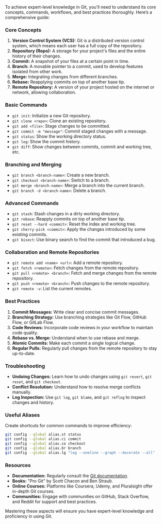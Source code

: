 To achieve expert-level knowledge in Git, you'll need to understand its core concepts, commands, workflows, and best practices thoroughly. Here’s a comprehensive guide:

### Core Concepts

1. **Version Control System (VCS):** Git is a distributed version control system, which means each user has a full copy of the repository.
2. **Repository (Repo):** A storage for your project's files and the entire history of their changes.
3. **Commit:** A snapshot of your files at a certain point in time.
4. **Branch:** A movable pointer to a commit, used to develop features isolated from other work.
5. **Merge:** Integrating changes from different branches.
6. **Rebase:** Reapplying commits on top of another base tip.
7. **Remote Repository:** A version of your project hosted on the internet or network, allowing collaboration.

### Basic Commands

- `git init`: Initialize a new Git repository.
- `git clone <repo>`: Clone an existing repository.
- `git add <file>`: Stage changes to be committed.
- `git commit -m "message"`: Commit staged changes with a message.
- `git status`: Show the working directory status.
- `git log`: Show the commit history.
- `git diff`: Show changes between commits, commit and working tree, etc.

### Branching and Merging

- `git branch <branch-name>`: Create a new branch.
- `git checkout <branch-name>`: Switch to a branch.
- `git merge <branch-name>`: Merge a branch into the current branch.
- `git branch -d <branch-name>`: Delete a branch.

### Advanced Commands

- `git stash`: Stash changes in a dirty working directory.
- `git rebase`: Reapply commits on top of another base tip.
- `git reset --hard <commit>`: Reset the index and working tree.
- `git cherry-pick <commit>`: Apply the changes introduced by some existing commits.
- `git bisect`: Use binary search to find the commit that introduced a bug.

### Collaboration and Remote Repositories

- `git remote add <name> <url>`: Add a remote repository.
- `git fetch <remote>`: Fetch changes from the remote repository.
- `git pull <remote> <branch>`: Fetch and merge changes from the remote repository.
- `git push <remote> <branch>`: Push changes to the remote repository.
- `git remote -v`: List the current remotes.

### Best Practices

1. **Commit Messages:** Write clear and concise commit messages.
2. **Branching Strategy:** Use branching strategies like Git Flow, GitHub Flow, or GitLab Flow.
3. **Code Reviews:** Incorporate code reviews in your workflow to maintain code quality.
4. **Rebase vs. Merge:** Understand when to use rebase and merge.
5. **Atomic Commits:** Make each commit a single logical change.
6. **Regular Pulls:** Regularly pull changes from the remote repository to stay up-to-date.

### Troubleshooting

- **Undoing Changes:** Learn how to undo changes using `git revert`, `git reset`, and `git checkout`.
- **Conflict Resolution:** Understand how to resolve merge conflicts manually.
- **Log Inspection:** Use `git log`, `git blame`, and `git reflog` to inspect changes and history.

### Useful Aliases

Create shortcuts for common commands to improve efficiency:

```bash
git config --global alias.st status
git config --global alias.ci commit
git config --global alias.co checkout
git config --global alias.br branch
git config --global alias.lg "log --oneline --graph --decorate --all"
```

### Resources

- **Documentation:** Regularly consult the [Git documentation](https://git-scm.com/doc).
- **Books:** "Pro Git" by Scott Chacon and Ben Straub.
- **Online Courses:** Platforms like Coursera, Udemy, and Pluralsight offer in-depth Git courses.
- **Communities:** Engage with communities on GitHub, Stack Overflow, and Reddit for support and best practices.

Mastering these aspects will ensure you have expert-level knowledge and proficiency in using Git.
